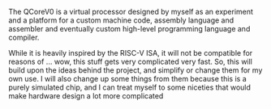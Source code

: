 The QCoreV0 is a virtual processor designed by myself as an experiment and a platform for a custom machine code, assembly language and assembler and eventually custom high-level programming language and compiler.

While it is heavily inspired by the RISC-V ISA, it will not be compatible for reasons of ... wow, this stuff gets very complicated very fast. So, this will build upon the ideas behind the project, and simplify or change them for my own use. I will also change up some things from them because this is a purely simulated chip, and I can treat myself to some niceties that would make hardware design a lot more complicated 